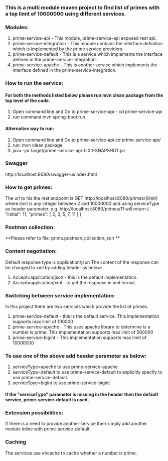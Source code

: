 ### This is a multi module maven project to find list of primes with a top limit of 10000000 using different services.

### Modules:
1. prime-service-api - This module, prime-service-api exposed rest api. 
2. prime-service-integration - This module contains the interface definition which is implemented by the prime service providers.
3. prime-service-default - This is a service which implements the interface defined in the prime-service-integration.
4. prime-service-apache - This is another service which implements the interface defined in the prime-service-integration.

### How to run the service:
#### For both the methods listed below please run mvn clean package from the top level of the code.
1. Open command line and Go to prime-service-api - cd prime-service-api
2. run command mvn spring-boot:run

#### Alternative way to run:
1. Open command line and Go to prime-service-api cd prime-service-api/
2. run: mvn clean package
3. java -jar target/prime-service-api-0.0.1-SNAPSHOT.jar

### Swagger
http://localhost:8080/swagger-ui/index.html

### How to get primes:
The url to his the rest endpoint is GET http://localhost:8080/primes/{limit} where limit is any integer between 2 and 10000000 and using serviceType as header parameter.
e.g. http://localhost:8080/primes/11 will return 
{
    "initial": 11,
    "primes": [
        2,
        3,
        5,
        7,
        11
    ]
}

### Postman collection: 
**Please refer to file: prime.postman_collection.json **

### Content negotiation:
Default response type is application/json
The content of the response can be changed to xml by adding header as below:
1. Accept=application/json - this is the default implementation.
2. Accept=application/xml - to get the response in xml format.

### Switching between service implementation:
In this project there are two services which provide the list of primes.
1. prime-service-default - this is the default service. This implementation supports max limit of 100000
2. prime-service-apache - This uses apache library to determine is a number is prime. This implementation supports max limit of 500000
3. prime-service-bigint - This implementation supports max limit of 10000000

### To use one of the above add header parameter as below:
1. serviceType=apache to use prime-service-apache
2. serviceType=default to use prime-service-default to explicitly specify to use prime-service-default.
3. serviceTpye=bigint to use prime-service-bigint

#### If the "serviceType" parameter is missing in the header then the default service, prime-service-default is used.

### Extension possibilities:
If there is a need to provide another service then simply add another module inline with prime-service-default.

### Caching
The services use ehcache to cache whether a number is prime.
